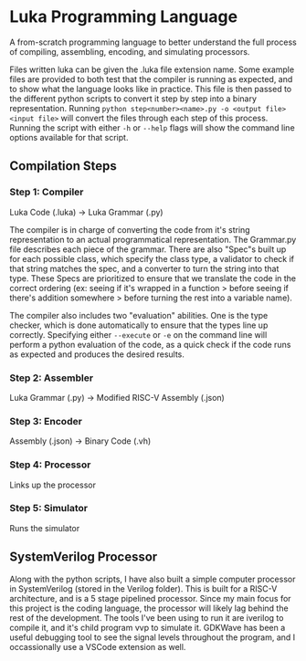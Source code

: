 # Luka Programming Language
A from-scratch programming language to better understand the full process of compiling, assembling, encoding, and simulating processors.

Files written luka can be given the .luka file extension name.
Some example files are provided to both test that the compiler is running as expected, and to show what the language looks like in practice.
This file is then passed to the different python scripts to convert it step by step into a binary representation.
Running `python step<number><name>.py -o <output file> <input file>` will convert the files through each step of this process.
Running the script with either `-h` or `--help` flags will show the command line options available for that script.

## Compilation Steps

### Step 1: Compiler

Luka Code (.luka) -> Luka Grammar (.py)

The compiler is in charge of converting the code from it's string representation to an actual programmatical representation.
The Grammar.py file describes each piece of the grammar.
There are also "Spec"s built up for each possible class, which specify the class type, a validator to check if that string matches the spec, and a converter to turn the string into that type.
These Specs are prioritized to ensure that we translate the code in the correct ordering
(ex: seeing if it's wrapped in a function > before seeing if there's addition somewhere > before turning the rest into a variable name).

The compiler also includes two "evaluation" abilities.
One is the type checker, which is done automatically to ensure that the types line up correctly.
Specifying either `--execute` or `-e` on the command line will perform a python evaluation of the code, as a quick check if the code runs as expected and produces the desired results.


### Step 2: Assembler

Luka Grammar (.py) -> Modified RISC-V Assembly (.json)


### Step 3: Encoder

Assembly (.json) -> Binary Code (.vh)


### Step 4: Processor

Links up the processor


### Step 5: Simulator

Runs the simulator

## SystemVerilog Processor

Along with the python scripts, I have also built a simple computer processor in SystemVerilog (stored in the Verilog folder).
This is built for a RISC-V architecture, and is a 5 stage pipelined processor.
Since my main focus for this project is the coding language, the processor will likely lag behind the rest of the development.
The tools I've been using to run it are iverilog to compile it, and it's child program vvp to simulate it.
GDKWave has been a useful debugging tool to see the signal levels throughout the program, and I occassionally use a VSCode extension as well.